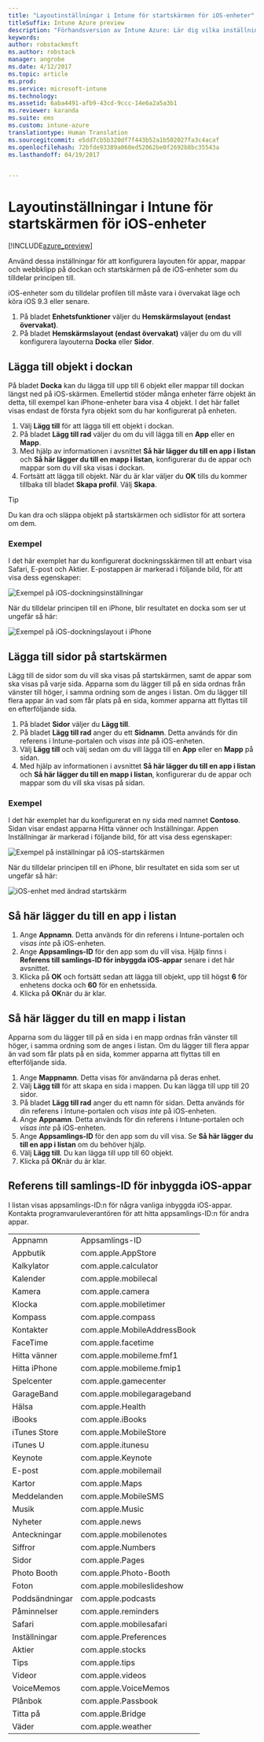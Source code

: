 ```yaml
---
title: "Layoutinställningar i Intune för startskärmen för iOS-enheter"
titleSuffix: Intune Azure preview
description: "Förhandsversion av Intune Azure: Lär dig vilka inställningar du kan anpassa på startskärmen och dockan på iOS-enheter."
keywords: 
author: robstackmsft
ms.author: robstack
manager: angrobe
ms.date: 4/12/2017
ms.topic: article
ms.prod: 
ms.service: microsoft-intune
ms.technology: 
ms.assetid: 6aba4491-afb9-43cd-9ccc-14e6a2a5a3b1
ms.reviewer: karanda
ms.suite: ems
ms.custom: intune-azure
translationtype: Human Translation
ms.sourcegitcommit: e5dd7cb5b320df7f443b52a1b502027fa3c4acaf
ms.openlocfilehash: 72bfde93389a060ed52062be0f2692b8bc35543a
ms.lasthandoff: 04/19/2017


---
```


# <a name="intune-home-screen-layout-settings-for-ios-devices"></a>Layoutinställningar i Intune för startskärmen för iOS-enheter

[!INCLUDE[azure_preview](../includes/azure_preview.md)]

Använd dessa inställningar för att konfigurera layouten för appar, mappar och webbklipp på dockan och startskärmen på de iOS-enheter som du tilldelar principen till.

iOS-enheter som du tilldelar profilen till måste vara i övervakat läge och köra iOS 9.3 eller senare.

1. På bladet **Enhetsfunktioner** väljer du **Hemskärmslayout (endast övervakat)**.
2. På bladet **Hemskärmslayout (endast övervakat)** väljer du om du vill konfigurera layouterna **Docka** eller **Sidor**.

## <a name="add-items-to-the-dock"></a>Lägga till objekt i dockan

På bladet **Docka** kan du lägga till upp till 6 objekt eller mappar till dockan längst ned på iOS-skärmen. Emellertid stöder många enheter färre objekt än detta, till exempel kan iPhone-enheter bara visa 4 objekt. I det här fallet visas endast de första fyra objekt som du har konfigurerat på enheten.

1. Välj **Lägg till** för att lägga till ett objekt i dockan.
2. På bladet **Lägg till rad** väljer du om du vill lägga till en **App** eller en **Mapp**.
3. Med hjälp av informationen i avsnittet **Så här lägger du till en app i listan** och **Så här lägger du till en mapp i listan**, konfigurerar du de appar och mappar som du vill ska visas i dockan.
4. Fortsätt att lägga till objekt. När du är klar väljer du **OK** tills du kommer tillbaka till bladet **Skapa profil**. Välj **Skapa**.

>[!TIP]
> Du kan dra och släppa objekt på startskärmen och sidlistor för att sortera om dem. 

### <a name="example"></a>Exempel

I det här exemplet har du konfigurerat dockningsskärmen till att enbart visa Safari, E-post och Aktier. E-postappen är markerad i följande bild, för att visa dess egenskaper:

![Exempel på iOS-dockningsinställningar](http://i.imgur.com/FfFiUcP.png)

När du tilldelar principen till en iPhone, blir resultatet en docka som ser ut ungefär så här:

![Exempel på iOS-dockningslayout i iPhone](http://i.imgur.com/bAgCe8F.png)

## <a name="add-home-screen-pages"></a>Lägga till sidor på startskärmen

Lägg till de sidor som du vill ska visas på startskärmen, samt de appar som ska visas på varje sida. Apparna som du lägger till på en sida ordnas från vänster till höger, i samma ordning som de anges i listan. Om du lägger till flera appar än vad som får plats på en sida, kommer apparna att flyttas till en efterföljande sida.


1. På bladet **Sidor** väljer du **Lägg till**.
2. På bladet **Lägg till rad** anger du ett **Sidnamn**. Detta används för din referens i Intune-portalen och *visas inte* på iOS-enheten.
3. Välj **Lägg till** och välj sedan om du vill lägga till en **App** eller en **Mapp** på sidan.
4. Med hjälp av informationen i avsnittet **Så här lägger du till en app i listan** och **Så här lägger du till en mapp i listan**, konfigurerar du de appar och mappar som du vill ska visas på sidan.

### <a name="example"></a>Exempel

I det här exemplet har du konfigurerat en ny sida med namnet **Contoso**. Sidan visar endast apparna Hitta vänner och Inställningar. Appen Inställningar är markerad i följande bild, för att visa dess egenskaper:

![Exempel på inställningar på iOS-startskärmen](http://i.imgur.com/Jc2OxyX.png)

När du tilldelar principen till en iPhone, blir resultatet en sida som ser ut ungefär så här:

![iOS-enhet med ändrad startskärm](http://i.imgur.com/Bd37PHa.png)

## <a name="how-to-add-an-app-to-the-list"></a>Så här lägger du till en app i listan

1. Ange **Appnamn**. Detta används för din referens i Intune-portalen och *visas inte* på iOS-enheten.
2. Ange **Appsamlings-ID** för den app som du vill visa. Hjälp finns i **Referens till samlings-ID för inbyggda iOS-appar** senare i det här avsnittet.
3. Klicka på **OK** och fortsätt sedan att lägga till objekt, upp till högst **6** för enhetens docka och **60** för en enhetssida.
4. Klicka på **OK**när du är klar.

## <a name="how-to-add-a-folder-to-the-list"></a>Så här lägger du till en mapp i listan

Apparna som du lägger till på en sida i en mapp ordnas från vänster till höger, i samma ordning som de anges i listan. Om du lägger till flera appar än vad som får plats på en sida, kommer apparna att flyttas till en efterföljande sida.

1. Ange **Mappnamn**. Detta visas för användarna på deras enhet.
2. Välj **Lägg till** för att skapa en sida i mappen. Du kan lägga till upp till 20 sidor.
3. På bladet **Lägg till rad** anger du ett namn för sidan. Detta används för din referens i Intune-portalen och *visas inte* på iOS-enheten.
3. Ange **Appnamn**. Detta används för din referens i Intune-portalen och *visas inte* på iOS-enheten.
2. Ange **Appsamlings-ID** för den app som du vill visa. Se **Så här lägger du till en app i listan** om du behöver hjälp.
3. Välj **Lägg till**. Du kan lägga till upp till 60 objekt.
4. Klicka på **OK**när du är klar.


## <a name="bundle-id-reference-for-built-in-ios-apps"></a>Referens till samlings-ID för inbyggda iOS-appar

I listan visas appsamlings-ID:n för några vanliga inbyggda iOS-appar. Kontakta programvaruleverantören för att hitta appsamlings-ID:n för andra appar. 

|||
|-|-|
|Appnamn|Appsamlings-ID|
|Appbutik|com.apple.AppStore|
|Kalkylator|com.apple.calculator|
|Kalender|com.apple.mobilecal|
|Kamera|com.apple.camera|
|Klocka|com.apple.mobiletimer|
|Kompass|com.apple.compass|
|Kontakter|com.apple.MobileAddressBook|
|FaceTime|com.apple.facetime|
|Hitta vänner|com.apple.mobileme.fmf1|
|Hitta iPhone|com.apple.mobileme.fmip1|
|Spelcenter|com.apple.gamecenter|
|GarageBand|com.apple.mobilegarageband|
|Hälsa|com.apple.Health|
|iBooks|com.apple.iBooks|
|iTunes Store|com.apple.MobileStore|
|iTunes U|com.apple.itunesu|
|Keynote|com.apple.Keynote|
|E-post|com.apple.mobilemail|
|Kartor|com.apple.Maps|
|Meddelanden|com.apple.MobileSMS|
|Musik|com.apple.Music|
|Nyheter|com.apple.news|
|Anteckningar|com.apple.mobilenotes|
|Siffror|com.apple.Numbers|
|Sidor|com.apple.Pages|
|Photo Booth|com.apple.Photo-Booth|
|Foton|com.apple.mobileslideshow|
|Poddsändningar|com.apple.podcasts|
|Påminnelser|com.apple.reminders|
|Safari|com.apple.mobilesafari|
|Inställningar|com.apple.Preferences|
|Aktier|com.apple.stocks|
|Tips|com.apple.tips|
|Videor|com.apple.videos|
|VoiceMemos|com.apple.VoiceMemos|
|Plånbok|com.apple.Passbook|
|Titta på|com.apple.Bridge|
|Väder|com.apple.weather|


